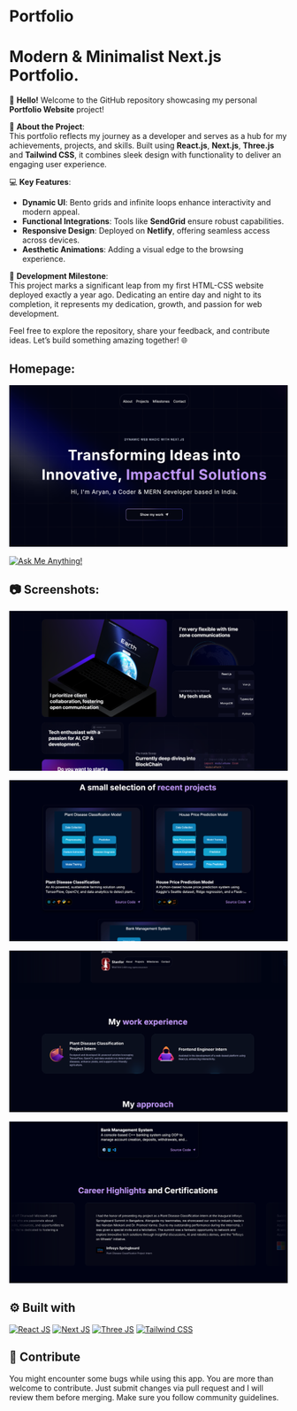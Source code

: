 # Portfolio
# Modern & Minimalist Next.js Portfolio.

👋 **Hello!** Welcome to the GitHub repository showcasing my personal **Portfolio Website** project!  

🚀 **About the Project**:  
This portfolio reflects my journey as a developer and serves as a hub for my achievements, projects, and skills. Built using **React.js**, **Next.js**, **Three.js** and **Tailwind CSS**, it combines sleek design with functionality to deliver an engaging user experience.  

💻 **Key Features**:  
- **Dynamic UI**: Bento grids and infinite loops enhance interactivity and modern appeal.  
- **Functional Integrations**: Tools like **SendGrid** ensure robust capabilities.  
- **Responsive Design**: Deployed on **Netlify**, offering seamless access across devices.  
- **Aesthetic Animations**: Adding a visual edge to the browsing experience.  

🌟 **Development Milestone**:  
This project marks a significant leap from my first HTML-CSS website deployed exactly a year ago. Dedicating an entire day and night to its completion, it represents my dedication, growth, and passion for web development.  

Feel free to explore the repository, share your feedback, and contribute ideas. Let’s build something amazing together! 🌐

## Homepage:

![Modern & Minimalist Next.js Portfolio.](/.github/images/img_main.png "Modern & Minimalist Next.js Portfolio.")

[![Ask Me Anything!](https://img.shields.io/badge/Ask%20me-anything-1abc9c.svg)](https://www.linkedin.com/in/aryanjstar
 "Ask Me Anything!")


## :camera: Screenshots:

![Modern UI/UX](/.github/images/img1.png "Modern UI/UX")

![Project Showcase](/.github/images/img2.png "Project Showcase")

![Work Experience](/.github/images/img3.png "Work Experience")

![Build with Tailwind CSS](/.github/images/img4.png "Build with Tailwind CSS")

## :gear: Built with

[![React JS](https://skillicons.dev/icons?i=react "React JS")](https://react.dev/ "React JS") [![Next JS](https://skillicons.dev/icons?i=next "Next JS")](https://nextjs.org/ "Next JS") [![Three JS](https://skillicons.dev/icons?i=threejs "Three JS")](https://threejs.org/ "Three JS") [![Tailwind CSS](https://skillicons.dev/icons?i=tailwind "Tailwind CSS")](https://tailwindcss.com/ "Tailwind CSS")


## :raised_hands: Contribute

You might encounter some bugs while using this app. You are more than welcome to contribute. Just submit changes via pull request and I will review them before merging. Make sure you follow community guidelines.

